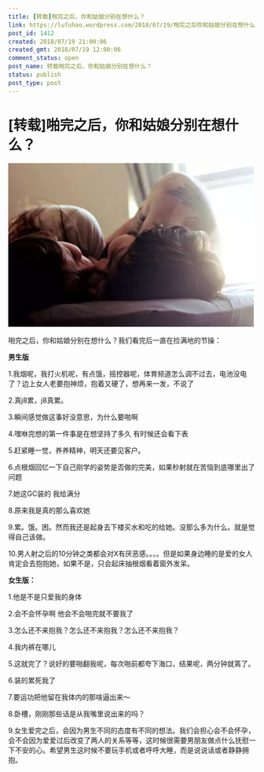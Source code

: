 ```yaml
---
title: [转载]啪完之后，你和姑娘分别在想什么？
link: https://lufuhao.wordpress.com/2018/07/19/啪完之后你和姑娘分别在想什么.html
post_id: 1412
created: 2018/07/19 21:00:06
created_gmt: 2018/07/19 12:00:06
comment_status: open
post_name: 转载啪完之后，你和姑娘分别在想什么？
status: publish
post_type: post
---
```


# [转载]啪完之后，你和姑娘分别在想什么？

![](/assets/images/20180719-210006-0001.jpg)

啪完之后，你和姑娘分别在想什么？我们看完后一直在捡满地的节操：

**男生版**

1.我烟呢，我打火机呢，有点饿，摇控器呢，体育频道怎么调不过去，电池没电了？边上女人老要抱神烦，抱着又硬了，想再来一发，不说了

2.真j8累，j8真累。

3.瞬间感觉做这事好没意思，为什么要啪啊

4.嘿咻完想的第一件事是在想坚持了多久 有时候还会看下表

5.赶紧睡一觉，养养精神，明天还要见客户。

6.点根烟回忆一下自己刚学的姿势是否做的完美，如果秒射就在苦恼到底哪里出了问题

7.她这GC装的 我给满分

8.原来我是真的那么喜欢她

9.累。饿。困。然而我还是起身去下楼买水和吃的给她。没那么多为什么。就是觉得自己该做。

10.男人射之后的10分钟之类都会对X有厌恶感。。。。但是如果身边睡的是爱的女人肯定会去抱抱她，如果不是，只会起床抽根烟看着窗外发呆。

**女生版：**

1.他是不是只爱我的身体

2.会不会怀孕啊 他会不会啪完就不要我了

3.怎么还不来抱我？怎么还不来抱我？怎么还不来抱我？

4.我内裤在哪儿

5.这就完了？说好的要啪翻我呢，每次啪前都夸下海口，结果呢，两分钟就蔫了。

6.装的累死我了

7.要运功把他留在我体内的那啥逼出来～

8.卧槽，刚刚那些话是从我嘴里说出来的吗？

9.女生爱完之后，会因为男生不同的态度有不同的想法。我们会担心会不会怀孕，会不会因为爱爱过后改变了两人的关系等等，这时候很需要男朋友做点什么抚慰一下不安的心。希望男生这时候不要玩手机或者呼呼大睡，而是说说话或者静静拥抱。
